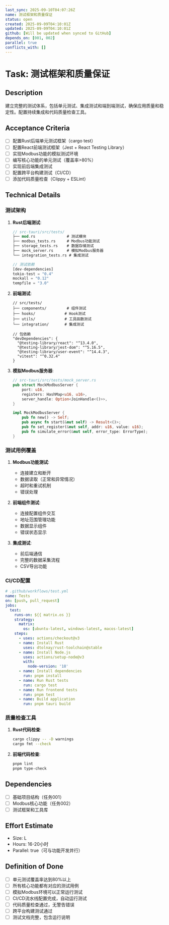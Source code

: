 ```yaml
---
last_sync: 2025-09-10T04:07:26Z
name: 测试框架和质量保证
status: open
created: 2025-09-09T04:10:01Z
updated: 2025-09-09T04:10:01Z
github: [Will be updated when synced to GitHub]
depends_on: [001, 002]
parallel: true
conflicts_with: []
---
```


# Task: 测试框架和质量保证

## Description

建立完整的测试体系，包括单元测试、集成测试和端到端测试，确保应用质量和稳定性。配置持续集成和代码质量检查工具。

## Acceptance Criteria

- [ ] 配置Rust后端单元测试框架（cargo test）
- [ ] 配置React前端测试框架（Jest + React Testing Library）
- [ ] 实现Modbus功能的模拟测试环境
- [ ] 编写核心功能的单元测试（覆盖率>80%）
- [ ] 实现前后端集成测试
- [ ] 配置跨平台构建测试（CI/CD）
- [ ] 添加代码质量检查（Clippy + ESLint）

## Technical Details

### 测试架构

1. **Rust后端测试**:
   ```rust
   // src-tauri/src/tests/
   ├── mod.rs              # 测试模块
   ├── modbus_tests.rs     # Modbus功能测试
   ├── storage_tests.rs    # 数据存储测试
   ├── mock_server.rs      # 模拟Modbus服务器
   └── integration_tests.rs # 集成测试
   
   // 测试依赖
   [dev-dependencies]
   tokio-test = "0.4"
   mockall = "0.12"
   tempfile = "3.0"
   ```

2. **前端测试**:
   ```tsx
   // src/tests/
   ├── components/         # 组件测试
   ├── hooks/             # Hook测试
   ├── utils/             # 工具函数测试
   └── integration/       # 集成测试
   
   // 包依赖
   "devDependencies": {
     "@testing-library/react": "^13.4.0",
     "@testing-library/jest-dom": "^5.16.5",
     "@testing-library/user-event": "^14.4.3",
     "vitest": "^0.32.4"
   }
   ```

3. **模拟Modbus服务器**:
   ```rust
   // src-tauri/src/tests/mock_server.rs
   pub struct MockModbusServer {
       port: u16,
       registers: HashMap<u16, u16>,
       server_handle: Option<JoinHandle<()>>,
   }
   
   impl MockModbusServer {
       pub fn new() -> Self;
       pub async fn start(&mut self) -> Result<()>;
       pub fn set_register(&mut self, addr: u16, value: u16);
       pub fn simulate_error(&mut self, error_type: ErrorType);
   }
   ```

### 测试用例覆盖

1. **Modbus功能测试**:
   - 连接建立和断开
   - 数据读取（正常和异常情况）
   - 超时和重试机制
   - 错误处理

2. **前端组件测试**:
   - 连接配置组件交互
   - 地址范围管理功能
   - 数据显示组件
   - 错误状态显示

3. **集成测试**:
   - 前后端通信
   - 完整的数据采集流程
   - CSV导出功能

### CI/CD配置

```yaml
# .github/workflows/test.yml
name: Tests
on: [push, pull_request]
jobs:
  test:
    runs-on: ${{ matrix.os }}
    strategy:
      matrix:
        os: [ubuntu-latest, windows-latest, macos-latest]
    steps:
      - uses: actions/checkout@v3
      - name: Install Rust
        uses: dtolnay/rust-toolchain@stable
      - name: Install Node.js
        uses: actions/setup-node@v3
        with:
          node-version: '18'
      - name: Install dependencies
        run: pnpm install
      - name: Run Rust tests
        run: cargo test
      - name: Run frontend tests
        run: pnpm test
      - name: Build application
        run: pnpm tauri build
```

### 质量检查工具

1. **Rust代码检查**:
   ```bash
   cargo clippy -- -D warnings
   cargo fmt --check
   ```

2. **前端代码检查**:
   ```bash
   pnpm lint
   pnpm type-check
   ```

## Dependencies

- [ ] 基础项目结构（任务001）
- [ ] Modbus核心功能（任务002）
- [ ] 测试框架和工具库

## Effort Estimate

- Size: L
- Hours: 16-20小时
- Parallel: true（可与功能开发并行）

## Definition of Done

- [ ] 单元测试覆盖率达到80%以上
- [ ] 所有核心功能都有对应的测试用例
- [ ] 模拟Modbus环境可以正常运行测试
- [ ] CI/CD流水线配置完成，自动运行测试
- [ ] 代码质量检查通过，无警告错误
- [ ] 跨平台构建测试通过
- [ ] 测试文档完整，包含运行说明